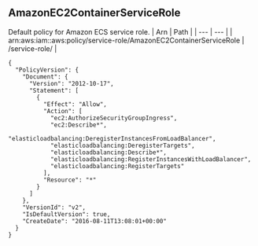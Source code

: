 
## AmazonEC2ContainerServiceRole
Default policy for Amazon ECS service role.
| Arn | Path |
| --- | --- |
| arn:aws:iam::aws:policy/service-role/AmazonEC2ContainerServiceRole | /service-role/ |
```
{
  "PolicyVersion": {
    "Document": {
      "Version": "2012-10-17",
      "Statement": [
        {
          "Effect": "Allow",
          "Action": [
            "ec2:AuthorizeSecurityGroupIngress",
            "ec2:Describe*",
            "elasticloadbalancing:DeregisterInstancesFromLoadBalancer",
            "elasticloadbalancing:DeregisterTargets",
            "elasticloadbalancing:Describe*",
            "elasticloadbalancing:RegisterInstancesWithLoadBalancer",
            "elasticloadbalancing:RegisterTargets"
          ],
          "Resource": "*"
        }
      ]
    },
    "VersionId": "v2",
    "IsDefaultVersion": true,
    "CreateDate": "2016-08-11T13:08:01+00:00"
  }
}
```
